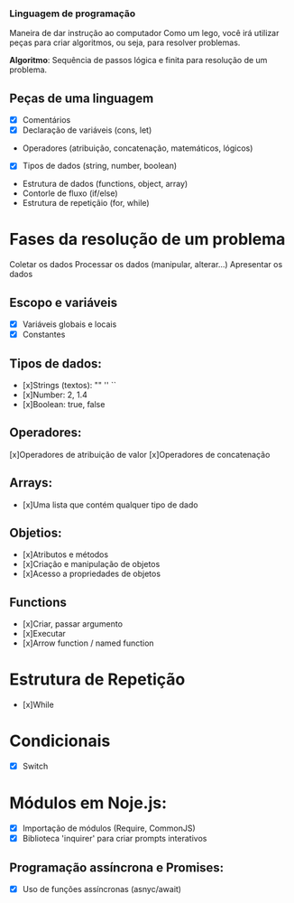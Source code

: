 ### Linguagem de programação

Maneira de dar instrução ao computador
Como um lego, você irá utilizar peças para criar algoritmos, ou seja, para resolver problemas.

**Algoritmo**: Sequência de passos lógica e finita para resolução de um problema.

## Peças de uma linguagem
- [x] Comentários
- [x] Declaração de variáveis (cons, let)
- Operadores (atribuição, concatenação, matemáticos, lógicos)
- [x] Tipos de dados (string, number, boolean)
- Estrutura de dados (functions, object, array)
- Contorle de fluxo (if/else)
- Estrutura de repetiçãio (for, while)


# Fases da resolução de um problema

Coletar os dados
Processar os dados (manipular, alterar...)
Apresentar os dados

## Escopo e variáveis 

- [x] Variáveis globais e locais
- [x] Constantes

## Tipos de dados:

- [x]Strings (textos): "" '' ``
- [x]Number: 2, 1.4
- [x]Boolean: true, false

## Operadores:

[x]Operadores de atribuição de valor
[x]Operadores de concatenação 

## Arrays:

- [x]Uma lista que contém qualquer tipo de dado

## Objetios:

- [x]Atributos e métodos
- [x]Criação e manipulação de objetos
- [x]Acesso a propriedades de objetos

## Functions
- [x]Criar, passar argumento
- [x]Executar
- [x]Arrow function / named function

# Estrutura de Repetição

- [x]While

# Condicionais

- [x] Switch

# Módulos em Noje.js:

- [x] Importação de módulos (Require, CommonJS)
- [x] Biblioteca 'inquirer' para criar prompts interativos

## Programação assíncrona e Promises:

- [x] Uso de funções assíncronas (asnyc/await)